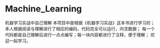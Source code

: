 # Machine_Learning
机器学习实战中自己理解
本项目中是根据《机器学习实战》这本书进行学习的；
本人根据阅读与理解进行了相应的编码，代码完全可以运行，内含数据；
每一个代码都是自己理解后进行一点点编写；每一块内容都进行了注释，便于理解；
欢迎一起学习。
